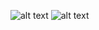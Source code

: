 ![alt text](https://github.com/itismuzak/picoCTF-2022-writeups/blob/main/First%20Find/FS7H121WAAAO6yS.jpg)
![alt text](https://github.com/itismuzak/picoCTF-2022-writeups/blob/main/First%20Find/FS7H2XoWUAArR79.jpg)
